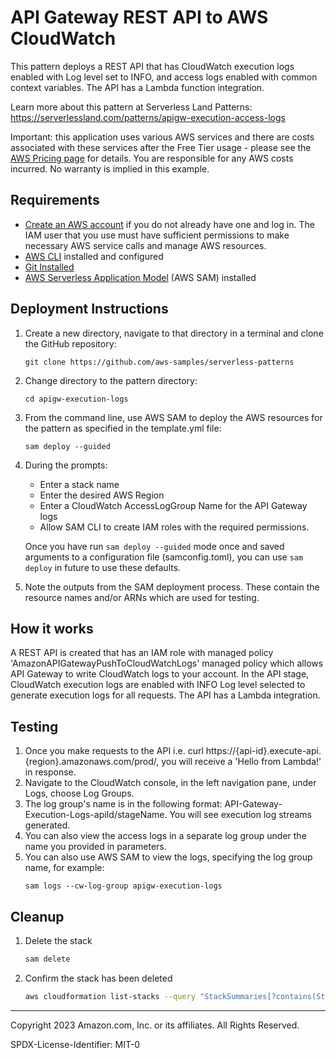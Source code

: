 # API Gateway REST API to AWS CloudWatch

This pattern deploys a REST API that has CloudWatch execution logs enabled with Log level set to INFO, and access logs enabled with common context variables. The API has a Lambda function integration.

Learn more about this pattern at Serverless Land Patterns: https://serverlessland.com/patterns/apigw-execution-access-logs

Important: this application uses various AWS services and there are costs associated with these services after the Free Tier usage - please see the [AWS Pricing page](https://aws.amazon.com/pricing/) for details. You are responsible for any AWS costs incurred. No warranty is implied in this example.

## Requirements

* [Create an AWS account](https://portal.aws.amazon.com/gp/aws/developer/registration/index.html) if you do not already have one and log in. The IAM user that you use must have sufficient permissions to make necessary AWS service calls and manage AWS resources.
* [AWS CLI](https://docs.aws.amazon.com/cli/latest/userguide/install-cliv2.html) installed and configured
* [Git Installed](https://git-scm.com/book/en/v2/Getting-Started-Installing-Git)
* [AWS Serverless Application Model](https://docs.aws.amazon.com/serverless-application-model/latest/developerguide/serverless-sam-cli-install.html) (AWS SAM) installed

## Deployment Instructions

1. Create a new directory, navigate to that directory in a terminal and clone the GitHub repository:
    ``` 
    git clone https://github.com/aws-samples/serverless-patterns
    ```
1. Change directory to the pattern directory:
    ```
    cd apigw-execution-logs
    ```
1. From the command line, use AWS SAM to deploy the AWS resources for the pattern as specified in the template.yml file:
    ```
    sam deploy --guided
    ```
1. During the prompts:
    * Enter a stack name
    * Enter the desired AWS Region
    * Enter a CloudWatch AccessLogGroup Name for the API Gateway logs
    * Allow SAM CLI to create IAM roles with the required permissions.

    Once you have run `sam deploy --guided` mode once and saved arguments to a configuration file (samconfig.toml), you can use `sam deploy` in future to use these defaults.

1. Note the outputs from the SAM deployment process. These contain the resource names and/or ARNs which are used for testing.

## How it works

A REST API is created that has an IAM role with managed policy 'AmazonAPIGatewayPushToCloudWatchLogs' managed policy which allows API Gateway to write CloudWatch logs to your account. In the API stage, CloudWatch execution logs are enabled with INFO Log level selected to generate execution logs for all requests. The API has a Lambda integration.

## Testing

1. Once you make requests to the API i.e. curl https://{api-id}.execute-api.{region}.amazonaws.com/prod/, you will receive a 'Hello from Lambda!' in response.
2. Navigate to the CloudWatch console, in the left navigation pane, under Logs, choose Log Groups.
3. The log group's name is in the following format: API-Gateway-Execution-Logs-apiId/stageName. You will see execution log streams generated.
4. You can also view the access logs in a separate log group under the name you provided in parameters.
5. You can also use AWS SAM to view the logs, specifying the log group name, for example:
    ``` 
    sam logs --cw-log-group apigw-execution-logs
    ``` 

## Cleanup
 
1. Delete the stack
    ```bash
    sam delete
    ```
1. Confirm the stack has been deleted
    ```bash
    aws cloudformation list-stacks --query "StackSummaries[?contains(StackName,'STACK_NAME')].StackStatus"
    ```
----
Copyright 2023 Amazon.com, Inc. or its affiliates. All Rights Reserved.

SPDX-License-Identifier: MIT-0
